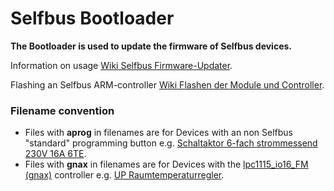 # Selfbus Bootloader

**The Bootloader  is used to update the firmware of Selfbus devices.**

Information on usage [Wiki Selfbus Firmware-Updater](https://selfbus.org/wiki/software/tools/7-selfbus-bus-updater-tool).

Flashing an Selfbus ARM-controller [Wiki Flashen der Module und Controller](https://selfbus.org/wiki/software/tools/8-how-to-flash-modules-and-controllers).

### Filename convention
- Files with **aprog** in filenames are for Devices with an non Selfbus "standard" programming button e.g. [Schaltaktor 6-fach strommessend 230V 16A 6TE](https://selfbus.org/wiki/devices/outputs/22-switching-actuator-6x-current-sensing-230v-16a-6mount-units).
- Files with **gnax** in filenames are for Devices with the [lpc1115_io16_FM (gnax)](https://github.com/selfbus/hardware-merged/tree/main/controller_lpc1115/lpc1115_io16_FM) controller e.g. [UP Raumtemperaturregler](https://selfbus.org/wiki/devices/sensors/64-in-wall-ambient-temp-controller).